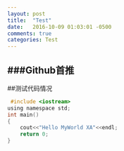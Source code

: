 ```yaml
---
layout: post
title:  "Test"
date:   2016-10-09 01:03:01 -0500
comments: true
categories: Test
---
```


###**Github首推**
---

##测试代码情况
``` c
 #include <iostream>  
using namespace std;  
int main()  
{
    cout<<"Hello MyWorld XA"<<endl;
    return 0;
}
```
